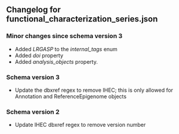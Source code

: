 ## Changelog for functional_characterization_series.json

### Minor changes since schema version 3

* Added *LRGASP* to the *internal_tags* enum
* Added *doi* property
* Added *analysis_objects* property.

### Schema version 3

* Update the dbxref regex to remove IHEC; this is only allowed for Annotation and ReferenceEpigenome objects

### Schema version 2

* Update IHEC dbxref regex to remove version number
